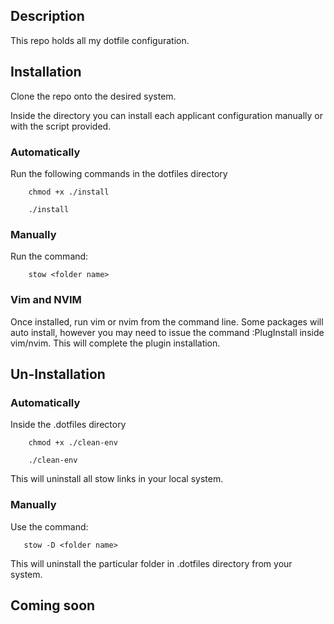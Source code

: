 ## Description 

This repo holds all my dotfile configuration.

## Installation

Clone the repo onto the desired system.

Inside the directory you can install each applicant configuration manually or
with the script provided.

### Automatically

Run the following commands in the dotfiles directory

```
    chmod +x ./install
```
```
    ./install
```

### Manually

Run the command:
```
    stow <folder name>
```

### Vim and NVIM

Once installed, run vim or nvim from the command line. Some packages will auto
install, however you may need to issue the command :PlugInstall inside vim/nvim.
This will complete the plugin installation.

## Un-Installation

### Automatically

Inside the .dotfiles directory

```
    chmod +x ./clean-env
```
```
    ./clean-env
```

This will uninstall all stow links in your local system.

### Manually

Use the command: 

```
   stow -D <folder name>
```

This will uninstall the particular folder in .dotfiles directory from your system.

## Coming soon
